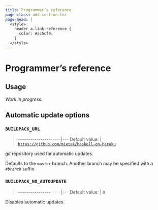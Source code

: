 ```yaml
---
title: Programmer’s reference
page-class: add-section-toc
page-head: |
  <style>
    header a.link-reference {
      color: #ac5cf0;
    }
  </style>
---
```



Programmer’s reference
======================


Usage
-----

_Work in progress._


Automatic update options
------------------------

### `BUILDPACK_URL`

> ---------------------|---
> Default value:       | [`https://github.com/mietek/haskell-on-heroku`](https://github.com/mietek/haskell-on-heroku)

_git_ repository used for automatic updates.

Defaults to the `master` branch.  Another branch may be specified with a `#`_`branch`_ suffix.


### `BUILDPACK_NO_AUTOUPDATE`

> ---------------------|---
> Default value:       | `0`

Disables automatic updates.
